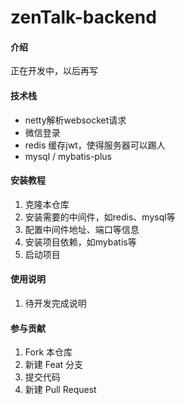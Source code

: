 # zenTalk-backend

#### 介绍

正在开发中，以后再写

#### 技术栈

- netty解析websocket请求
- 微信登录
- redis 缓存jwt，使得服务器可以踢人
- mysql / mybatis-plus

#### 安装教程

1. 克隆本仓库
2. 安装需要的中间件，如redis、mysql等
3. 配置中间件地址、端口等信息
4. 安装项目依赖，如mybatis等
5. 启动项目

#### 使用说明

1. 待开发完成说明

#### 参与贡献

1. Fork 本仓库
2. 新建 Feat 分支
3. 提交代码
4. 新建 Pull Request
